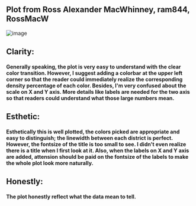 ## Plot from Ross Alexander MacWhinney, ram844, RossMacW
![image](https://github.com/asilayi/PUI2018_ab8131/blob/master/HW9_ab8131/NYC_GHG.png)
## Clarity:
#### Generally speaking, the plot is very easy to understand with the clear color transition. However, I suggest adding a colorbar at the upper left corner so that the reader could immediately realize the corresponding density percentage of each color. Besides, I'm very confused about the scale on X and Y axis. More details like labels are needed for the two axis so that readers could understand what those large numbers mean.

## Esthetic:
#### Esthetically this is well plotted, the colors picked are appropriate and easy to distinguish; the linewidth between each district is perfect. However, the fontsize of the title is too small to see. I didn't even realize there is a title when I first look at it. Also, when the labels on X and Y axis are added, attension should be paid on the fontsize of the labels to make the whole plot look more naturally.

## Honestly:
#### The plot honestly reflect what the data mean to tell.
